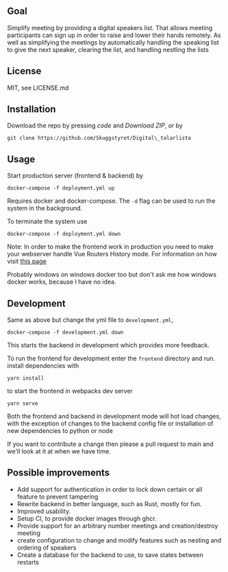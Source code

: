 ## Goal

Simplify meeting by providing a digital speakers list. That allows meeting participants can sign up in order to raise and lower their hands remotely. As well as simplifying the meetings by automatically handling the speaking list to give the next speaker, clearing the list, and handling nestling the lists

## License

MIT, see LICENSE.md

## Installation

Download the repo by pressing _code_ and _Download ZIP_, or by

```
git clone https://github.com/Skuggstyret/Digital\_talarlista
```

## Usage

Start production server (frontend & backend) by

```
docker-compose -f deployment.yml up
```

Requires docker and docker-compose.
The `-d` flag can be used to run the system in the background.

To terminate the system use
```
docker-compose -f deployment.yml down
```

Note: In order to make the frontend work in production you need to make your webserver handle Vue Routers History mode. For information on how visit [this page](https://router.vuejs.org/guide/essentials/history-mode.html#example-server-configurations)


Probably windows on windows docker too but don't ask me how windows docker works, because I have no idea.

## Development

Same as above but change the yml file to `development.yml`, 
```
docker-compose -f development.yml down
```
This starts the backend in development which provides more feedback. 

To run the frontend for development enter the `frontend` directory and run.
install dependencies with
```
yarn install
```

to start the frontend in webpacks dev server
```
yarn serve
```

Both the frontend and backend in development mode will hot load changes, with the exception of changes to the backend config file or installation of new dependencies to python or node

If you want to contribute a change then please a pull request to main and we'll look at it at when we have time.

## Possible improvements


- Add support for authentication in order to lock down certain or all feature to prevent tampering
- Rewrite backend in better language, such as Rust, mostly for fun.
- Improved usability.
- Setup CI, to provide docker images through ghcr.
- Provide support for an arbitrary number meetings and creation/destroy meeting
- create configuration to change and modify features such as nesting and ordering of speakers
- Create a database for the backend to use, to save states between restarts
